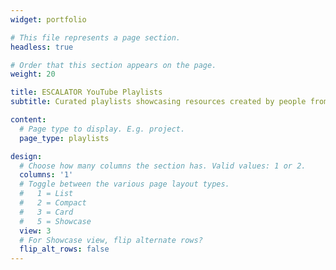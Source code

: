 ```yaml
---
widget: portfolio

# This file represents a page section.
headless: true

# Order that this section appears on the page.
weight: 20

title: ESCALATOR YouTube Playlists
subtitle: Curated playlists showcasing resources created by people from all over the world

content:
  # Page type to display. E.g. project.
  page_type: playlists

design:
  # Choose how many columns the section has. Valid values: 1 or 2.
  columns: '1'
  # Toggle between the various page layout types.
  #   1 = List
  #   2 = Compact  
  #   3 = Card
  #   5 = Showcase
  view: 3
  # For Showcase view, flip alternate rows?
  flip_alt_rows: false
---
```


